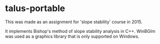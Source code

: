 # talus-portable

This was made as an assignment for 'slope stability' course in 2015.

It implements Bishop's method of slope stability analysis in C++. WinBGIm was used as a graphics library that is only supported on Windows.
